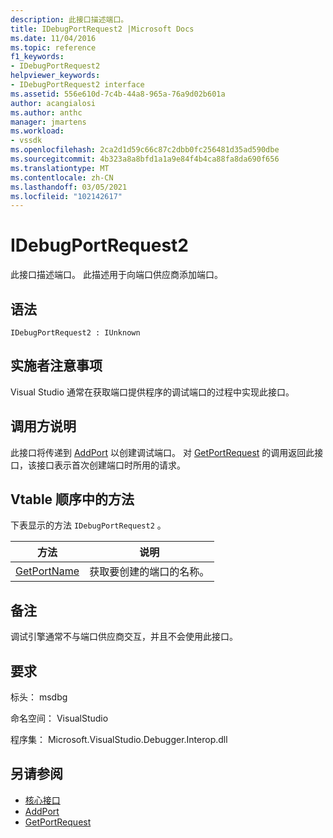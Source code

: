 ```yaml
---
description: 此接口描述端口。
title: IDebugPortRequest2 |Microsoft Docs
ms.date: 11/04/2016
ms.topic: reference
f1_keywords:
- IDebugPortRequest2
helpviewer_keywords:
- IDebugPortRequest2 interface
ms.assetid: 556e610d-7c4b-44a8-965a-76a9d02b601a
author: acangialosi
ms.author: anthc
manager: jmartens
ms.workload:
- vssdk
ms.openlocfilehash: 2ca2d1d59c66c87c2dbb0fc256481d35ad590dbe
ms.sourcegitcommit: 4b323a8a8bfd1a1a9e84f4b4ca88fa8da690f656
ms.translationtype: MT
ms.contentlocale: zh-CN
ms.lasthandoff: 03/05/2021
ms.locfileid: "102142617"
---
```

# <a name="idebugportrequest2"></a>IDebugPortRequest2
此接口描述端口。 此描述用于向端口供应商添加端口。

## <a name="syntax"></a>语法

```
IDebugPortRequest2 : IUnknown
```

## <a name="notes-for-implementers"></a>实施者注意事项
 Visual Studio 通常在获取端口提供程序的调试端口的过程中实现此接口。

## <a name="notes-for-callers"></a>调用方说明
 此接口将传递到 [AddPort](../../../extensibility/debugger/reference/idebugportsupplier2-addport.md) 以创建调试端口。 对 [GetPortRequest](../../../extensibility/debugger/reference/idebugport2-getportrequest.md) 的调用返回此接口，该接口表示首次创建端口时所用的请求。

## <a name="methods-in-vtable-order"></a>Vtable 顺序中的方法
 下表显示的方法 `IDebugPortRequest2` 。

|方法|说明|
|------------|-----------------|
|[GetPortName](../../../extensibility/debugger/reference/idebugportrequest2-getportname.md)|获取要创建的端口的名称。|

## <a name="remarks"></a>备注
 调试引擎通常不与端口供应商交互，并且不会使用此接口。

## <a name="requirements"></a>要求
 标头： msdbg

 命名空间： VisualStudio

 程序集： Microsoft.VisualStudio.Debugger.Interop.dll

## <a name="see-also"></a>另请参阅
- [核心接口](../../../extensibility/debugger/reference/core-interfaces.md)
- [AddPort](../../../extensibility/debugger/reference/idebugportsupplier2-addport.md)
- [GetPortRequest](../../../extensibility/debugger/reference/idebugport2-getportrequest.md)
